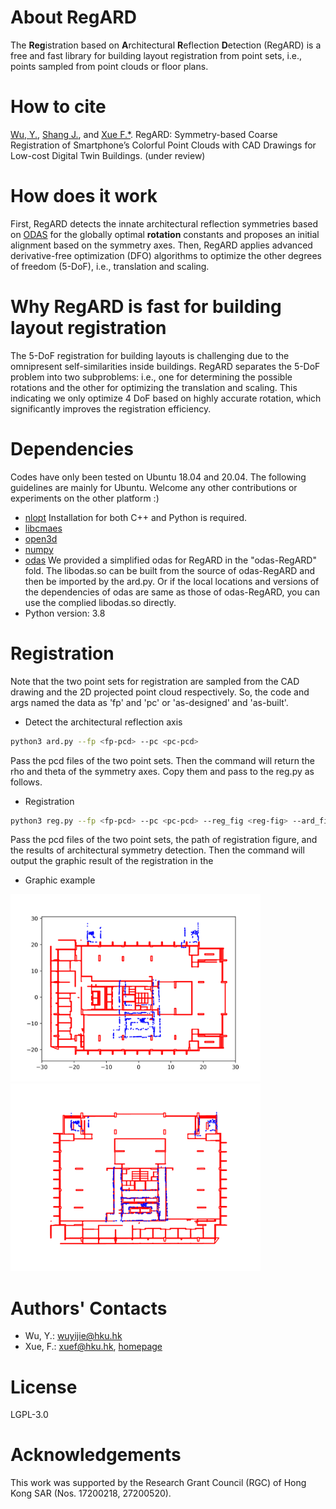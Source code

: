 # About RegARD

The **Reg**istration based on **A**rchitectural **R**eflection **D**etection (RegARD) is a free and fast library for building layout registration from point sets, i.e., points sampled from point clouds or floor plans.

# How to cite

[Wu, Y.](mailto:wuyijie@hku.hk?subject=[GitHub]RegARD), [Shang J.](mailto:jgshang@cug.edu.cn?subject=[GitHub]RegARD), and [Xue F.*](mailto:xuef@hku.hk?subject=[GitHub]RegARD). RegARD: Symmetry-based Coarse Registration of Smartphone’s Colorful Point Clouds with CAD Drawings for Low-cost Digital Twin Buildings. (under review)

# How does it work

First, RegARD detects the innate architectural reflection symmetries based on [ODAS](//github.com/ffxue/odas) for the globally optimal **rotation** constants and proposes an initial alignment based on the symmetry axes. 
Then, RegARD applies advanced derivative-free optimization (DFO) algorithms to optimize the other degrees of freedom (5-DoF), i.e., translation and scaling. 

# Why RegARD is fast for building layout registration
The 5-DoF registration for building layouts is challenging due to the omnipresent self-similarities inside buildings. RegARD separates the 5-DoF problem into two subproblems: i.e., one for determining the possible rotations and the other for optimizing the translation and scaling. This indicating we only optimize 4 DoF based on highly accurate rotation, which significantly improves the registration efficiency. 

# Dependencies

Codes have only been tested on Ubuntu 18.04 and 20.04. The following guidelines are mainly for Ubuntu. 
Welcome any other contributions or experiments on the other platform :)

- [nlopt](//nlopt.readthedocs.io/) 
Installation for both C++ and Python is required. 
- [libcmaes](//github.com/beniz/libcmaes)   
- [open3d](//pypi.org/project/open3d/)
- [numpy](//pypi.org/project/numpy/)
- [odas](//github.com/ffxue/odas)
We provided a simplified odas for RegARD in the "odas-RegARD" fold. The libodas.so can be built from the source of odas-RegARD and then be imported by the ard.py. Or if the local locations and versions of the dependencies of odas are same as those of odas-RegARD, you can use the complied libodas.so directly.
- Python version: 3.8

# Registration

Note that the two point sets for registration are sampled from the CAD drawing and the 2D projected point cloud respectively. So, the code and args named the data as 'fp' and 'pc' or 'as-designed' and 'as-built'.

- Detect the architectural reflection axis
```sh
python3 ard.py --fp <fp-pcd> --pc <pc-pcd>
```
Pass the pcd files of the two point sets. Then the command will return the rho and theta of the symmetry axes. Copy them and pass to the reg.py as follows.

- Registration
```sh
python3 reg.py --fp <fp-pcd> --pc <pc-pcd> --reg_fig <reg-fig> --ard_fig <ard-fig> --fp_rho <fp_rho> --fp_theta <fp_theta> --pc_rho <pc_rho> --pc_theta <pc_theta>
```
Pass the pcd files of the two point sets, the path of registration figure, and the results of architectural symmetry detection. Then the command will output the graphic result of the registration in the <reg-fig>
- Graphic example
<img src="./before.png" alt="Before registration" width="400"/>
<img src="./after.png" alt="After registration" width="400"/>

# Authors' Contacts

- Wu, Y.: [wuyijie@hku.hk](mailto:wuyijie@hku.hk?subject=[GitHub]RegARD)
- Xue, F.: [xuef@hku.hk](mailto:xuef@hku.hk?subject=[GitHub]RegARD), [homepage](//frankxue.com/)

# License

LGPL-3.0

# Acknowledgements

This work was supported by the Research Grant Council (RGC) of Hong Kong SAR (Nos. 17200218, 27200520).
